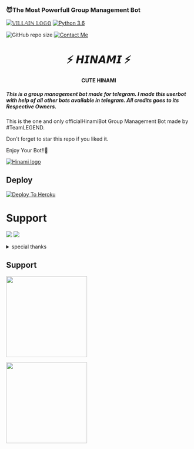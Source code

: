 

<h3>😈The Most Powerfull Group Management Bot </h3>

[![𝕍𝕀𝕃𝕃𝔸𝕀ℕ 𝕃𝕆𝔾𝕆](https://telegra.ph/file/3d90f7ff3cae0b4e7f325.jpg)](t.me/MISSHINAMI_ROBOT)
[![Python 3.6](https://img.shields.io/badge/Python-3.6%20or%20newer-blue.svg)](https://www.python.org/downloads/release/python-360/)

![GitHub repo size](https://img.shields.io/github/repo-size/TEAMDAISYXDEVS/DaisyX)
[![Contact Me](https://img.shields.io/badge/Telegram-Contact%20Me-informational)](https://t.me/Akborana )

<h1 align="center">⚡ 𝙃𝙄𝙉𝘼𝙈𝙄 ⚡</h1>

<h4 align="center">CUTE HINAMI</h4>

<h5>This is a group management bot made for telegram. I made this userbot with help of all other bots available in telegram. All credits goes to its Respective Owners.</h5>

This is the one and only officialHinamiBot Group Management Bot made by #TeamLEGEND.

Don't forget to star this repo if you liked it.

Enjoy Your Bot!!💝

[![Hinami logo](https://telegra.ph/file/3d90f7ff3cae0b4e7f325.jpg)](https://t.me/HINAMI_SUPPORT_CHAT)

## Deploy
[![Deploy To Heroku](https://www.herokucdn.com/deploy/button.svg)](https://dashboard.heroku.com/new?template=https%3A%2F%2Fgithub.com%2Fakborana%2FMISSHINAMI_ROBOT)


# Support
<a href="https://t.me/HINAMI_SUPPORT_CHAT"><img src="https://img.shields.io/badge/Join-Telegram%20Channel-red.svg?logo=Telegram"></a>
<a href="https://t.me/HINAMI_SUPPORT_CHAT"><img src="https://img.shields.io/badge/Join-Telegram%20Group-blue.svg?logo=telegram"></a>


<details>
<summary> special thanks </summary>
<b>DARKLEGEND (@DARKLEGEND088) Owner</b>
<b>BIG BULL (@Sanskari_balak_Ak) Developer</b>
<b>HINAMI SUPPORT (@HINAMI_SUPPORT_CHAT) Promoter</b>
<b>DARKLEGEND (@DARKLEGEND088) Supporter</b>
<h1>#HINAMI</h1>
</details>



## Support
   <a href="https://t.me/HINAMI_SUPPORT_CHAT"><img src="https://img.shields.io/badge/Channel%20Support%3F-yes-green?&style=flat-square?&logo=telegram" width=220px></a></p>
   <a href="https://t.me/HINAMI_SUPPORT_CHAT"><img src="https://img.shields.io/badge/Group%20Support%3F-yes-green?&style=flat-square?&logo=telegram" width=220px></a></p>
   
